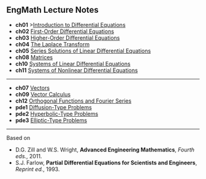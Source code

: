## EngMath Lecture Notes 

* **ch01** >[Introduction to Differential Equations](https://colab.research.google.com/github/SeoulTechPSE/EngMath/blob/master/ch01.ipynb)
* **ch02** [First-Order Differential Equations](https://colab.research.google.com/github/SeoulTechPSE/EngMath/blob/master/ch02.ipynb)
* **ch03** [Higher-Order Differential Equations](https://colab.research.google.com/github/SeoulTechPSE/EngMath/blob/master/ch03.ipynb)
* **ch04** [The Laplace Transform](https://colab.research.google.com/github/SeoulTechPSE/EngMath/blob/master/ch04.ipynb)
* **ch05** [Series Solutions of Linear Differential Equations](https://colab.research.google.com/github/SeoulTechPSE/EngMath/blob/master/ch05.ipynb)
* **ch08** [Matrices](https://colab.research.google.com/github/SeoulTechPSE/EngMath/blob/master/ch08.ipynb)
* **ch10** [Systems of Linear Differential Equations](https://colab.research.google.com/github/SeoulTechPSE/EngMath/blob/master/ch10.ipynb)
* **ch11** [Systems of Nonlinear Differential Equations](https://colab.research.google.com/github/SeoulTechPSE/EngMath/blob/master/ch11.ipynb)
---
* **ch07** [Vectors](https://colab.research.google.com/github/SeoulTechPSE/EngMath/blob/master/ch07.ipynb)
* **ch09** [Vector Calculus](https://colab.research.google.com/github/SeoulTechPSE/EngMath/blob/master/ch09.ipynb)
* **ch12** [Orthogonal Functions and Fourier Series](https://colab.research.google.com/github/SeoulTechPSE/EngMath/blob/master/ch12.ipynb)
* **pde1** [Diffusion-Type Problems](https://colab.research.google.com/github/SeoulTechPSE/EngMath/blob/master/PDE01.ipynb)
* **pde2** [Hyperbolic-Type Problems](https://colab.research.google.com/github/SeoulTechPSE/EngMath/blob/master/PDE02.ipynb)
* **pde3** [Elliptic-Type Problems](https://colab.research.google.com/github/SeoulTechPSE/EngMath/blob/master/PDE03.ipynb)
---
Based on 
* D.G. Zill and W.S. Wright, **Advanced Engineering Mathematics**, *Fourth eds.*, 2011.
* S.J. Farlow, **Partial Differential Equations for Scientists and Engineers**, *Reprint ed.*, 1993.
